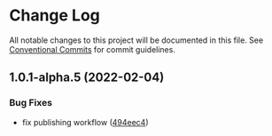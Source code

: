 # Change Log

All notable changes to this project will be documented in this file.
See [Conventional Commits](https://conventionalcommits.org) for commit guidelines.

## 1.0.1-alpha.5 (2022-02-04)


### Bug Fixes

* fix publishing workflow ([494eec4](https://github.com/thoughtindustries/helium/commit/494eec409faa1fed55618af1f6dd76ef6e3f9b8a))

